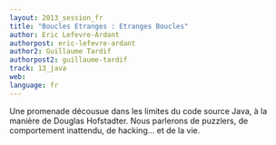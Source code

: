 ```yaml
---
layout: 2013_session_fr
title: "Boucles Etranges : Etranges Boucles"
author: Eric Lefevre-Ardant
authorpost: eric-lefevre-ardant
author2: Guillaume Tardif
authorpost2: guillaume-tardif
track: 13_java
web: 
language: fr
---
```


Une promenade décousue dans les limites du code source Java, à la manière de Douglas Hofstadter. Nous parlerons de puzzlers, de comportement inattendu, de hacking... et de la vie.